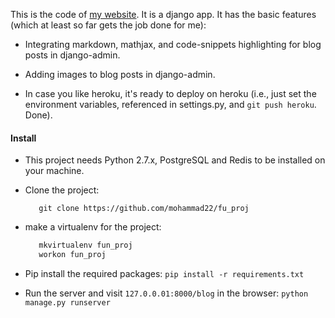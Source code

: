 This is the code of [my website](http://ex-mathcompute.herokuapp.com/).
It is a django app. It has the basic features (which at least so far gets the job done for me):

- Integrating markdown, mathjax, and code-snippets highlighting for blog posts in django-admin.

- Adding images to blog posts in django-admin.

- In case you like heroku, it's ready to deploy on heroku (i.e., just set the environment variables, referenced in settings.py, and `git push heroku`. Done). 

#### Install 

- This project needs Python 2.7.x, PostgreSQL and Redis to be installed on your machine.
 
- Clone the project:
    ```shell 
       git clone https://github.com/mohammad22/fu_proj
    ```
 
- make a virtualenv for the project:
    ```bash 
       mkvirtualenv fun_proj
       workon fun_proj
    ```   
 
- Pip install the required packages:
    `pip install -r requirements.txt`
 
- Run the server and visit `127.0.0.01:8000/blog` in the browser:
    `python manage.py runserver`


